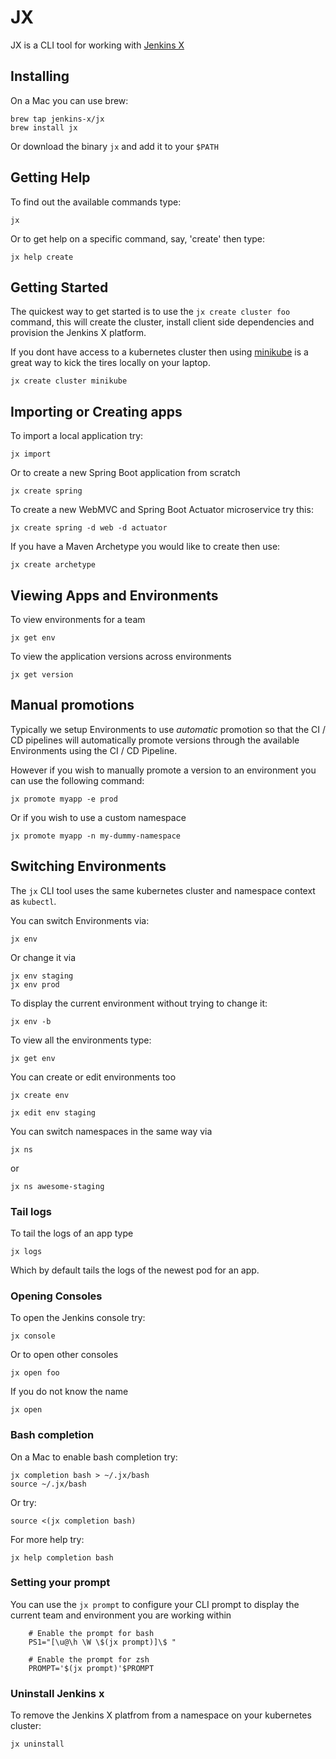 # JX 

JX is a CLI tool for working with [Jenkins X](https://jenkins-x.github.io/jenkins-x-website/)

## Installing

On a Mac you can use brew:

    brew tap jenkins-x/jx
    brew install jx 
    
Or download the binary `jx` and add it to your `$PATH`

## Getting Help

To find out the available commands type:

    jx

Or to get help on a specific command, say, 'create' then type:

    jx help create

## Getting Started

The quickest way to get started is to use the `jx create cluster foo` command, this will create the cluster, install client side dependencies and provision the Jenkins X platform.

If you dont have access to a kubernetes cluster then using [minikube](https://github.com/kubernetes/minikube#minikube) is a great way to kick the tires locally on your laptop. 

    jx create cluster minikube
    
## Importing or Creating apps

To import a local application try:

    jx import
    
Or to create a new Spring Boot application from scratch

    jx create spring
    
To create a new WebMVC and Spring Boot Actuator microservice try this:

    jx create spring -d web -d actuator
        
If you have a Maven Archetype you would like to create then use:

    jx create archetype
    

## Viewing Apps and Environments

To view environments for a team

    jx get env
    
To view the application versions across environments

    jx get version
            
## Manual promotions

Typically we setup Environments to use _automatic_ promotion so that the CI / CD pipelines will automatically promote versions through the available Environments using the CI / CD Pipeline.

However if you wish to manually promote a version to an environment you can use the following command:

    jx promote myapp -e prod 
    
Or if you wish to use a custom namespace    

    jx promote myapp -n my-dummy-namespace
 
## Switching Environments

The `jx` CLI tool uses the same kubernetes cluster and namespace context as `kubectl`. 

You can switch Environments via:

    jx env
    
Or change it via 

    jx env staging
    jx env prod
    
To display the current environment without trying to change it:

    jx env -b

To view all the environments type:

    jx get env
    
You can create or edit environments too

    jx create env
    
    jx edit env staging
    
You can switch namespaces in the same way via

    jx ns

or

    jx ns awesome-staging    
    
### Tail logs

To tail the logs of an app type

    jx logs
    
Which by default tails the logs of the newest pod for an app.

### Opening Consoles

To open the Jenkins console try:

    jx console
    
Or to open other consoles

    jx open foo
    
If you do not know the name

    jx open
    

### Bash completion

On a Mac to enable bash completion try:

    jx completion bash > ~/.jx/bash
    source ~/.jx/bash   
    
Or try:

    source <(jx completion bash)

For more help try:

    jx help completion bash
           
### Setting your prompt

You can use the `jx prompt` to configure your CLI prompt to display the current team and environment you are working within           
                                            
		# Enable the prompt for bash
		PS1="[\u@\h \W \$(jx prompt)]\$ "

		# Enable the prompt for zsh
		PROMPT='$(jx prompt)'$PROMPT

### Uninstall Jenkins x

To remove the Jenkins X platfrom from a namespace on your kubernetes cluster:

    jx uninstall